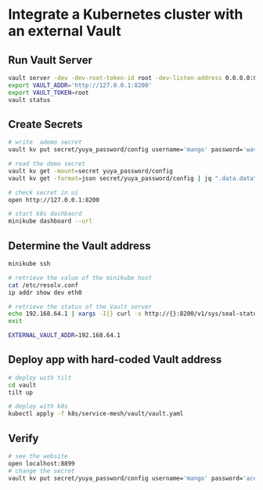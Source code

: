 # Integrate a Kubernetes cluster with an external Vault

## Run Vault Server
```bash
vault server -dev -dev-root-token-id root -dev-listen-address 0.0.0.0:8200
export VAULT_ADDR='http://127.0.0.1:8200'
export VAULT_TOKEN=root
vault status
```

## Create Secrets
```bash
# write  ademo secret
vault kv put secret/yuya_password/config username='mango' password='wave'

# read the demo secret
vault kv get -mount=secret yuya_password/config
vault kv get -format=json secret/yuya_password/config | jq ".data.data"

# check secret in ui
open http://127.0.0.1:8200

# start k8s dashbaord 
minikube dashboard --url
```

## Determine the Vault address
```bash
minikube ssh

# retrieve the value of the minikube host 
cat /etc/resolv.conf
ip addr show dev eth0

# retrieve the status of the Vault server
echo 192.168.64.1 | xargs -I{} curl -s http://{}:8200/v1/sys/seal-status
exit

EXTERNAL_VAULT_ADDR=192.168.64.1
```

## Deploy app with hard-coded Vault address

```bash
# deploy with tilt
cd vault
tilt up

# deploy with k8s
kubectl apply -f k8s/service-mesh/vault/vault.yaml
```

## Verify 
```bash
# see the website
open localhost:8899
# change the secret
vault kv put secret/yuya_password/config username='mango' password='aceno'
```
